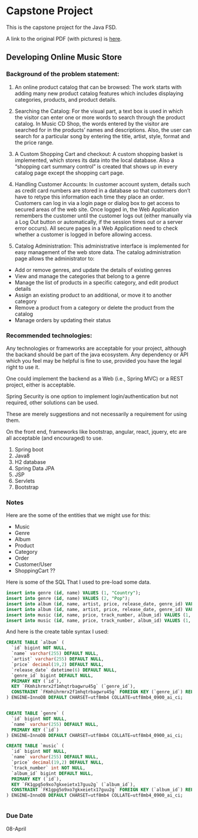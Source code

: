 # Capstone Project

This is the capstone project for the Java FSD.

A link to the original PDF (with pictures) is [here](./doc/capstone.pdf).

## Developing Online Music Store

### Background of the problem statement:
1. An online product catalog that can be browsed: The work starts with adding many new product catalog features which includes displaying categories, products, and product details.

2. Searching the Catalog: For the visual part, a text box is used in which the visitor can enter one or more words to search through the product catalog. In Music CD Shop, the words entered by the visitor are searched for in the products’ names and descriptions. Also, the user can search for a particular song by entering the title, artist, style, format and the price range.

3. A Custom Shopping Cart and checkout: A custom shopping basket is implemented, which stores its data into the local database. Also a “shopping cart summary control” is created that shows up in every catalog page except the shopping cart page.

4.  Handling Customer Accounts: In customer account system, details such as credit card numbers are stored in a database so that customers don’t have to retype this information each time they place an order. Customers can log in via a login page or dialog box to get access to secured areas of the web site. Once logged in, the Web Application remembers the customer until the customer logs out (either manually via a Log Out button or automatically, if the session times out or a server error occurs). All secure pages in a Web Application need to check whether a customer is logged in before allowing access.

5. Catalog Administration: This administrative interface is implemented for easy management of the web store data. The catalog administration page allows the administrator to:

 * Add or remove genres, and update the details of existing genres
 * View and manage the categories that belong to a genre
 * Manage the list of products in a specific category, and edit product details 
 * Assign an existing product to an additional, or move it to another category 
 * Remove a product from a category or delete the product from the catalog 
 * Manage orders by updating their status


### Recommended technologies:

Any technologies or frameworks are acceptable for your project, although the backand should be part of the java ecosystem.  Any
dependency or API which you feel may be helpful is fine to use, provided you have the legal right to use it.

One could implement the backend as a Web (i.e., Spring MVC) or a REST project, either is acceptable.

Spring Security is one option to implement login/authentication but not required, other solutions can be used.

These are merely suggestions and not necessarily a requirement for using them. 

On the front end, frameworks like bootstrap, angular, react, jquery, etc are all acceptable (and encouraged) to use.

1. Spring boot
2. Java8
3. H2 database
4. Spring Data JPA
5. JSP
6. Servlets
7. Bootstrap 


### Notes


Here are the some of the entities that we might use for this:
 * Music
 * Genre
 * Album
 * Product
 * Category
 * Order
 * Customer/User
 * ShoppingCart ??

Here is some of the SQL That I used to pre-load some data.

```sql
insert into genre (id, name) VALUES (1, "Country");
insert into genre (id, name) VALUES (2, "Pop");
insert into album (id, name, artist, price, release_date, genre_id) VALUES (1, "Going With My Tractor", "Tim McGraw", 9.99, '2020-01-01', 1);
insert into album (id, name, artist, price, release_date, genre_id) VALUES (2, "Traveler", "Chris Stapleton", 9.99, '2020-01-01', 2);
insert into music (id, name, price, track_number, album_id) VALUES (1, "My Tractor is Awesome", 0.99, 1, 1);
insert into music (id, name, price, track_number, album_id) VALUES (1, "Starting Over", 0.99, 1, 2);
```

And here is the create table syntax I used:

```sql
CREATE TABLE `album` (
  `id` bigint NOT NULL,
  `name` varchar(255) DEFAULT NULL,
  `artist` varchar(255) DEFAULT NULL,
  `price` decimal(19,2) DEFAULT NULL,
  `release_date` datetime(6) DEFAULT NULL,
  `genre_id` bigint DEFAULT NULL,
  PRIMARY KEY (`id`),
  KEY `FKmhihrmrx2f1mhqtrbagwru45g` (`genre_id`),
  CONSTRAINT `FKmhihrmrx2f1mhqtrbagwru45g` FOREIGN KEY (`genre_id`) REFERENCES `genre` (`id`)
) ENGINE=InnoDB DEFAULT CHARSET=utf8mb4 COLLATE=utf8mb4_0900_ai_ci;


CREATE TABLE `genre` (
  `id` bigint NOT NULL,
  `name` varchar(255) DEFAULT NULL,
  PRIMARY KEY (`id`)
) ENGINE=InnoDB DEFAULT CHARSET=utf8mb4 COLLATE=utf8mb4_0900_ai_ci;

CREATE TABLE `music` (
  `id` bigint NOT NULL,
  `name` varchar(255) DEFAULT NULL,
  `price` decimal(19,2) DEFAULT NULL,
  `track_number` int NOT NULL,
  `album_id` bigint DEFAULT NULL,
  PRIMARY KEY (`id`),
  KEY `FK1gpg5o9xo7gkxeietx17guu2g` (`album_id`),
  CONSTRAINT `FK1gpg5o9xo7gkxeietx17guu2g` FOREIGN KEY (`album_id`) REFERENCES `album` (`id`)
) ENGINE=InnoDB DEFAULT CHARSET=utf8mb4 COLLATE=utf8mb4_0900_ai_ci;



```

### Due Date

08-April
